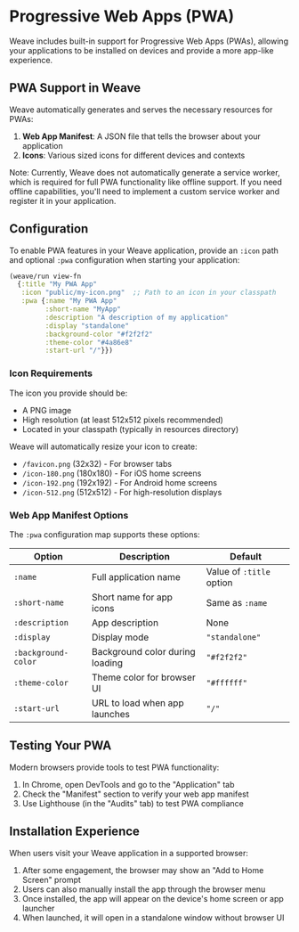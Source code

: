 # Progressive Web Apps (PWA)

Weave includes built-in support for Progressive Web Apps (PWAs),
allowing your applications to be installed on devices and provide a
more app-like experience.

## PWA Support in Weave

Weave automatically generates and serves the necessary resources for
PWAs:

1. **Web App Manifest**: A JSON file that tells the browser about your
   application
2. **Icons**: Various sized icons for different devices and contexts

Note: Currently, Weave does not automatically generate a service worker,
which is required for full PWA functionality like offline support. If you
need offline capabilities, you'll need to implement a custom service worker
and register it in your application.

## Configuration

To enable PWA features in your Weave application, provide an `:icon`
path and optional `:pwa` configuration when starting your application:

```clojure
(weave/run view-fn 
  {:title "My PWA App"
   :icon "public/my-icon.png"  ;; Path to an icon in your classpath
   :pwa {:name "My PWA App"
         :short-name "MyApp"
         :description "A description of my application"
         :display "standalone"
         :background-color "#f2f2f2"
         :theme-color "#4a86e8"
         :start-url "/"}})
```

### Icon Requirements

The icon you provide should be:

 - A PNG image
 - High resolution (at least 512x512 pixels recommended)
 - Located in your classpath (typically in resources directory)

Weave will automatically resize your icon to create:

 - `/favicon.png` (32x32) - For browser tabs
 - `/icon-180.png` (180x180) - For iOS home screens
 - `/icon-192.png` (192x192) - For Android home screens
 - `/icon-512.png` (512x512) - For high-resolution displays

### Web App Manifest Options

The `:pwa` configuration map supports these options:

| Option              | Description                     | Default                  |
|---------------------|---------------------------------|--------------------------|
| `:name`             | Full application name           | Value of `:title` option |
| `:short-name`       | Short name for app icons        | Same as `:name`          |
| `:description`      | App description                 | None                     |
| `:display`          | Display mode                    | `"standalone"`           |
| `:background-color` | Background color during loading | `"#f2f2f2"`              |
| `:theme-color`      | Theme color for browser UI      | `"#ffffff"`              |
| `:start-url`        | URL to load when app launches   | `"/"`                    |

## Testing Your PWA

Modern browsers provide tools to test PWA functionality:

1. In Chrome, open DevTools and go to the "Application" tab
2. Check the "Manifest" section to verify your web app manifest
3. Use Lighthouse (in the "Audits" tab) to test PWA compliance

## Installation Experience

When users visit your Weave application in a supported browser:

1. After some engagement, the browser may show an "Add to Home Screen" prompt
2. Users can also manually install the app through the browser menu
3. Once installed, the app will appear on the device's home screen or app launcher
4. When launched, it will open in a standalone window without browser UI
